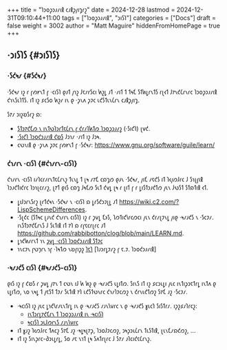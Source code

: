 +++
title = "𐑐𐑮𐑴𐑜𐑮𐑨𐑥𐑦𐑙 𐑤𐑨𐑙𐑜𐑢𐑦𐑡𐑩𐑟"
date = 2024-12-28
lastmod = 2024-12-31T09:10:44+11:00
tags = ["𐑐𐑮𐑴𐑜𐑮𐑨𐑥𐑦𐑙", "𐑮𐑦𐑕𐑐"]
categories = ["Docs"]
draft = false
weight = 3002
author = "Matt Maguire"
hiddenFromHomePage = true
+++

## ·𐑮𐑦𐑕𐑐𐑕 {#𐑮𐑦𐑕𐑐𐑕}


### ·𐑕𐑒𐑰𐑥 {#𐑕𐑒𐑰𐑥}

·𐑕𐑒𐑰𐑥 𐑦𐑟 𐑩 𐑝𐑺𐑾𐑯𐑑 𐑝 ·𐑤𐑦𐑕𐑐 𐑞𐑨𐑑 𐑢𐑪𐑟 𐑓𐑱𐑥𐑩𐑕𐑤𐑦 𐑿𐑟𐑛 𐑨𐑑 ·𐑥𐑦𐑑 𐑑 𐑑𐑰𐑗 𐑕𐑑𐑿𐑛𐑩𐑯𐑑𐑕 𐑩𐑚𐑬𐑑 𐑓𐑳𐑯𐑒𐑖𐑩𐑯𐑩𐑤 𐑐𐑮𐑴𐑜𐑮𐑨𐑥𐑦𐑙 𐑒𐑪𐑯𐑕𐑧𐑐𐑑𐑕. 𐑦𐑑 𐑦𐑟 𐑭𐑤𐑕𐑴 𐑿𐑟𐑥 𐑦𐑯 𐑞 ·𐑜𐑯𐑵 𐑜𐑲𐑤 𐑧𐑒𐑕𐑑𐑧𐑯𐑖𐑩𐑯 𐑤𐑨𐑙𐑜𐑢𐑦𐑡.

𐑕𐑳𐑥 𐑮𐑦𐑟𐑹𐑕𐑩𐑟 𐑸:

-   [𐑕𐑑𐑮𐑳𐑒𐑗𐑼 𐑯 𐑦𐑯𐑑𐑻𐑐𐑮𐑩𐑑𐑱𐑖𐑩𐑯 𐑝 𐑒𐑩𐑥𐑐𐑿𐑑𐑼 𐑐𐑮𐑴𐑜𐑮𐑨𐑥𐑟](https://media.githubusercontent.com/media/sarabander/sicp-pdf/master/sicp.pdf) (·𐑕𐑦𐑒𐑐) 𐑚𐑫𐑒.
-   [·𐑕𐑦𐑒𐑐 𐑐𐑮𐑴𐑒𐑮𐑨𐑥𐑦𐑙 𐑒𐑹𐑕](https://ocw.mit.edu/courses/6-001-structure-and-interpretation-of-computer-programs-spring-2005/video_galleries/video-lectures/) 𐑓𐑮𐑪𐑥 ·𐑥𐑦𐑑 𐑦𐑟 𐑓𐑮𐑰.
-   𐑤𐑻𐑯𐑦𐑙 𐑞 ·𐑜𐑯𐑵 𐑜𐑲𐑤 𐑝𐑺𐑾𐑯𐑑 𐑝 ·𐑕𐑒𐑰𐑥: <https://www.gnu.org/software/guile/learn/>


### 𐑒𐑪𐑥𐑩𐑯 ·𐑤𐑦𐑕𐑐 {#𐑒𐑪𐑥𐑩𐑯-𐑤𐑦𐑕𐑐}

𐑒𐑪𐑥𐑩𐑯 ·𐑤𐑦𐑕𐑐 𐑦𐑥𐑐𐑤𐑩𐑥𐑩𐑯𐑑𐑱𐑖𐑩𐑯𐑟 𐑑𐑧𐑯𐑛 𐑑 𐑚𐑰 𐑥𐑳𐑗 𐑤𐑸𐑡𐑼 𐑞𐑨𐑯 ·𐑕𐑒𐑰𐑥, 𐑢𐑦𐑗 𐑥𐑱𐑒𐑕 𐑦𐑑 𐑐𐑬𐑢𐑼𐑓𐑩𐑤 𐑓 𐑕𐑪𐑚𐑝𐑦𐑙 𐑐𐑮𐑨𐑒𐑑𐑦𐑒𐑩𐑤 𐑐𐑮𐑪𐑚𐑤𐑩𐑥𐑟, 𐑚𐑳𐑑 𐑞𐑦𐑕 𐑤𐑸𐑡 𐑓𐑰𐑗𐑼 𐑕𐑧𐑑 𐑒𐑫𐑛 𐑚𐑰 𐑩 𐑚𐑦𐑑 𐑝 𐑩 𐑛𐑦𐑕𐑑𐑮𐑨𐑒𐑑𐑼 𐑢𐑧𐑯 𐑓𐑻𐑕𐑑 𐑕𐑑𐑸𐑑𐑦𐑙 𐑬𐑑.

-   𐑛𐑦𐑓𐑮𐑩𐑯𐑕𐑩𐑟 𐑚𐑩𐑑𐑒𐑰𐑯 ·𐑕𐑒𐑰𐑥 𐑯 ·𐑤𐑦𐑕𐑐 𐑸 𐑛𐑩𐑕𐑒𐑮𐑲𐑚𐑛 𐑨𐑑 <https://wiki.c2.com/?LispSchemeDifferences>.
-   ·𐑕𐑚𐑒𐑤 (𐑕𐑑𐑰𐑤 𐑚𐑨𐑯𐑒 𐑒𐑪𐑥𐑩𐑯 𐑤𐑦𐑕𐑐) 𐑦𐑟 𐑩 𐑜𐑫𐑛 𐑗𐑶𐑕, 𐑐𐑼𐑑𐑦𐑒𐑘𐑩𐑤𐑼𐑤𐑦 𐑢𐑧𐑯 𐑒𐑩𐑥𐑚𐑲𐑯𐑛 𐑢𐑦𐑞 ·𐑰𐑥𐑨𐑒𐑕 𐑯 ·𐑕𐑤𐑲𐑥. 𐑦𐑯𐑕𐑑𐑮𐑳𐑒𐑗𐑩𐑯𐑕 𐑓 𐑕𐑧𐑑𐑦𐑙 𐑦𐑑 𐑳𐑐 𐑸 𐑩𐑝𐑱𐑤𐑩𐑚𐑩𐑤 𐑨𐑑 <https://github.com/rabbibotton/clog/blob/main/LEARN.md>.
-   𐑛𐑪𐑒𐑿𐑥𐑩𐑯𐑑 𐑪𐑯 [𐑜𐑫𐑛 ·𐑤𐑦𐑕𐑐 𐑐𐑮𐑴𐑒𐑮𐑨𐑥𐑦𐑙 𐑕𐑑𐑲𐑤](https://courses.cs.northwestern.edu/325/readings/luv-slides.pdf)
-   𐑪𐑯𐑤𐑲𐑯 𐑝𐑻𐑠𐑩𐑯 𐑪𐑝 ·𐑐𐑰𐑑𐑼 𐑯𐑹𐑝𐑦𐑜𐑟 [𐑐𐑱𐑐](https://courses.cs.northwestern.edu/325/readings/luv-slides.pdf) [𐑐𐑨𐑮𐑩𐑛𐑲𐑥𐑟 𐑝 𐑱.𐑲. 𐑐𐑮𐑴𐑒𐑮𐑨𐑥𐑦𐑙]


### ·𐑰𐑥𐑨𐑒𐑕 𐑤𐑦𐑕𐑐 {#𐑰𐑥𐑨𐑒𐑕-𐑤𐑦𐑕𐑐}

𐑞𐑦𐑕 𐑦𐑟 𐑝 𐑒𐑹𐑕 𐑩 𐑜𐑫𐑛 𐑢𐑳𐑯 𐑑 𐑤𐑻𐑯 𐑦𐑓 𐑿 𐑿𐑟 𐑞 ·𐑰𐑥𐑨𐑒𐑕 𐑧𐑛𐑦𐑑𐑼. 𐑕𐑦𐑯𐑕 𐑦𐑑 𐑦𐑟 𐑭𐑤𐑮𐑧𐑛𐑦 𐑢𐑧𐑤 𐑦𐑯𐑑𐑦𐑜𐑮𐑱𐑑𐑩𐑛 𐑦𐑯𐑑𐑵 𐑞 𐑧𐑛𐑦𐑑𐑼, 𐑯𐑴 𐑯𐑰𐑛 𐑑 𐑢𐑱𐑕𐑑 𐑑𐑲𐑥 𐑕𐑧𐑑𐑦𐑙 𐑳𐑐 𐑧𐑒𐑕𐑑𐑻𐑯𐑩𐑤 𐑒𐑪𐑥𐑐𐑲𐑤𐑼𐑟 𐑯 𐑒𐑩𐑯𐑧𐑒𐑑𐑼𐑟 𐑕𐑳𐑗 𐑨𐑟 ·𐑕𐑤𐑲𐑥.

-   ·𐑰𐑤𐑦𐑕𐑐 𐑦𐑟 𐑢𐑧𐑤 𐑛𐑪𐑒𐑘𐑩𐑥𐑧𐑯𐑑𐑩𐑛 𐑦𐑯 𐑞 ·𐑰𐑥𐑨𐑒𐑕 𐑥𐑨𐑯𐑘𐑫𐑩𐑤 𐑯 𐑞 ·𐑰𐑥𐑨𐑒𐑕 𐑣𐑧𐑤𐑐 𐑕𐑦𐑕𐑑𐑩𐑥. 𐑦𐑜𐑟𐑭𐑥𐑐𐑩𐑤𐑟:
    -   [𐑦𐑯𐑑𐑮𐑩𐑛𐑳𐑒𐑗𐑩𐑯 𐑑 𐑐𐑮𐑴𐑜𐑮𐑨𐑥𐑦𐑙 𐑦𐑯 ·𐑰𐑤𐑦𐑕𐑐](https://www.gnu.org/software/emacs/manual/html_node/eintr/index.html)
    -   [𐑰𐑤𐑦𐑕𐑐 𐑮𐑧𐑓𐑼𐑩𐑯𐑕 𐑥𐑨𐑯𐑘𐑫𐑩𐑤](https://www.gnu.org/software/emacs/manual/html_node/elisp/index.html)
-   𐑦𐑑 𐑣𐑨𐑟 𐑐𐑬𐑼𐑓𐑩𐑤 𐑑𐑵𐑤𐑟 𐑕𐑳𐑗 𐑨𐑟 ·𐑰𐑛𐑰𐑚𐑳𐑜, 𐑐𐑮𐑴𐑓𐑲𐑤𐑼𐑟, 𐑮𐑰𐑜𐑮𐑧𐑖𐑩𐑯 𐑑𐑧𐑕𐑑𐑦𐑙, 𐑚𐑧𐑯𐑗𐑥𐑸𐑒𐑼𐑟, ...
-   𐑦𐑑 𐑦𐑟 𐑕𐑦𐑯𐑜𐑩𐑤-𐑔𐑮𐑧𐑛𐑩𐑛, 𐑕𐑴 𐑥𐑱 𐑯𐑪𐑑 𐑚𐑰 𐑕𐑵𐑑𐑩𐑚𐑩𐑤 𐑓 𐑕𐑳𐑥 𐑨𐑐𐑤𐑦𐑒𐑱𐑖𐑩𐑯𐑟.
